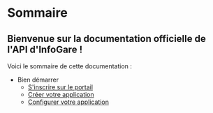 # Sommaire

## Bienvenue sur la documentation officielle de l'API d'InfoGare !

Voici le sommaire de cette documentation : 

  * Bien démarrer
    * [S'inscrire sur le portail](/getting-started/create-account)
    * [Créer votre application](/getting-started/create-app)
    * [Configurer votre application](/getting-started/configure-app)
